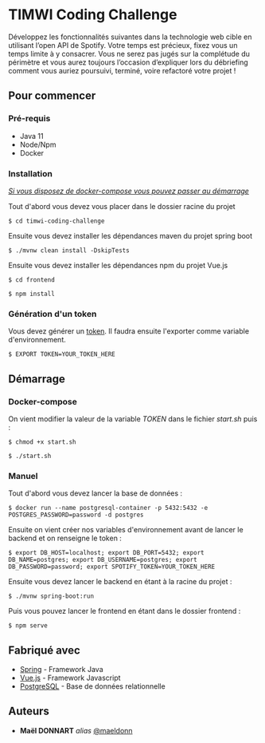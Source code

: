 # TIMWI Coding Challenge

Développez les fonctionnalités suivantes dans la technologie web cible en utilisant l’open API de Spotify. Votre temps est précieux, fixez vous un temps limite à y consacrer. Vous ne serez pas jugés sur la complétude du périmètre et vous aurez toujours l’occasion d’expliquer lors du débriefing comment vous auriez poursuivi, terminé, voire refactoré votre projet !

## Pour commencer

### Pré-requis

- Java 11
- Node/Npm
- Docker

### Installation

*[Si vous disposez de docker-compose vous pouvez passer au démarrage](#Démarrage)*

Tout d'abord vous devez vous placer dans le dossier racine du projet

```shell
$ cd timwi-coding-challenge
```

Ensuite vous devez installer les dépendances maven du projet spring boot

```shell
$ ./mvnw clean install -DskipTests
```

Ensuite vous devez installer les dépendances npm du projet Vue.js

```shell
$ cd frontend
```

```shell
$ npm install
```

### Génération d'un token

Vous devez générer un [token](https://developer.spotify.com/console/get-search-item/). Il faudra ensuite l'exporter comme variable d'environnement.

```shell
$ EXPORT TOKEN=YOUR_TOKEN_HERE
```

## Démarrage

### Docker-compose

On vient modifier la valeur de la variable *TOKEN* dans le fichier *start.sh* puis : 

```shell
$ chmod +x start.sh
```

```shell
$ ./start.sh
```

### Manuel

Tout d'abord vous devez lancer la base de données :

```shell
$ docker run --name postgresql-container -p 5432:5432 -e POSTGRES_PASSWORD=password -d postgres
```

Ensuite on vient créer nos variables d'environnement avant de lancer le backend et on renseigne le token :

```shell
$ export DB_HOST=localhost; export DB_PORT=5432; export DB_NAME=postgres; export DB_USERNAME=postgres; export DB_PASSWORD=password; export SPOTIFY_TOKEN=YOUR_TOKEN_HERE
 ```

Ensuite vous devez lancer le backend en étant à la racine du projet :

```shell
$ ./mvnw spring-boot:run
 ```

Puis vous pouvez lancer le frontend en étant dans le dossier frontend :

```shell
$ npm serve
```

## Fabriqué avec

* [Spring](https://spring.io/) - Framework Java
* [Vue.js](https://vuejs.org/) - Framework Javascript
* [PostgreSQL](https://www.postgresql.org/) - Base de données relationnelle

## Auteurs

* **Maël DONNART** _alias_ [@maeldonn](https://github.com/maeldonn)
